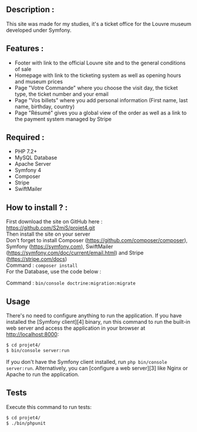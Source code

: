 <h2>Description :</h2>

This site was made for my studies, it's a ticket office for the Louvre museum developed under Symfony. 


<h2>Features :</h2>

- Footer with link to the official Louvre site and to the general conditions of sale
- Homepage with link to the ticketing system as well as opening hours and museum prices
- Page "Votre Commande" where you choose the visit day, the ticket type, the ticket number and your email
- Page "Vos billets" where you add personal information (First name, last name, birthday, country)
- Page "Résumé" gives you a global view of the order as well as a link to the payment system managed by Stripe
 

<h2>Required :</h2>

- PHP 7.2+
- MySQL Database
- Apache Server
- Symfony 4
- Composer
- Stripe
- SwiftMailer

<h2>How to install ? :</h2>

First download the site on GitHub here : https://github.com/S2miS/projet4.git<br>
Then install the site on your server<br>
Don't forget to install Composer (https://github.com/composer/composer), Symfony (https://symfony.com), SwiftMailer 
(https://symfony.com/doc/current/email.html) and Stripe (https://stripe.com/docs)<br>
Command : `composer install`<br>
For the Database, use the code below :

Command : `bin/console doctrine:migration:migrate`<br>


Usage
-----

There's no need to configure anything to run the application. If you have
installed the [Symfony client][4] binary, run this command to run the built-in
web server and access the application in your browser at <http://localhost:8000>:

```bash
$ cd projet4/
$ bin/console server:run
```

If you don't have the Symfony client installed, run `php bin/console server:run`.
Alternatively, you can [configure a web server][3] like Nginx or Apache to run
the application.

Tests
-----

Execute this command to run tests:

```bash
$ cd projet4/
$ ./bin/phpunit
```
